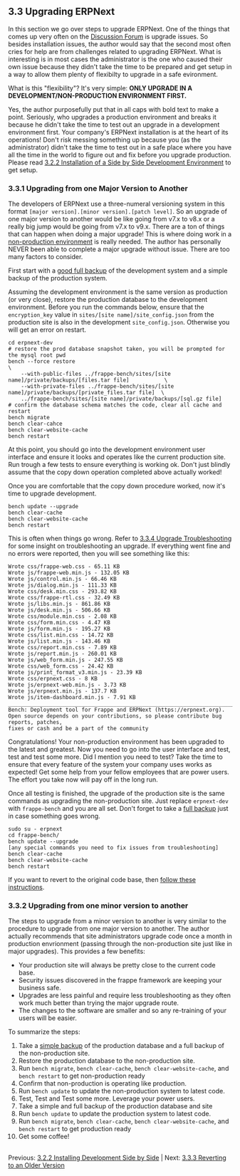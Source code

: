 ## 3.3 Upgrading ERPNext

In this section we go over steps to upgrade ERPNext. One of the things that comes up very often on the [Discussion Forum](https://discuss.erpnext.com/ "ERPNext Discussion Forum") is upgrade issues. So besides installation issues, the author would say that the second most often cries for help are from challenges related to upgrading ERPNext. What is interesting is in most cases the administrator is the one who caused their own issue because they didn't take the time to be prepared and get setup in a way to allow them plenty of flexibilty to upgrade in a safe evironment.

What is this "flexibility"?  It's very simple: **ONLY UPGRADE IN A DEVELOPMENT/NON-PRODUCTION ENVIRONMENT FIRST.**

Yes, the author purposefully put that in all caps with bold text to make a point. Seriously, who upgrades a production environment and breaks it because he didn't take the time to test out an upgrade in a development environment first. Your company's ERPNext installation is at the heart of its operations! Don't risk messing something up because you (as the administrator) didn't take the time to test out in a safe place where you have all the time in the world to figure out and fix before you upgrade production. Please read [3.2.2 Installation of a Side by Side Development Environment](install-dev.md "Installation of a Side by Side Development Environment") to get setup.

### 3.3.1 Upgrading from one Major Version to Another

The developers of ERPNext use a three-numeral versioning system in this format `[major version].[minor version].[patch level]`. So an upgrade of one major version to another would be like going from v7.x to v8.x or a really big jump would be going from v7.x to v9.x.  There are a ton of things that can happen when doing a major upgrade! This is where doing work in a [non-production environment](install-dev.md "Installation of a Side by Side Development Environment") is really needed. The author has personally NEVER been able to complete a major upgrade without issue. There are too many factors to consider.

First start with a [good full backup](backup.md "Backing up ERPNext") of the development system and a simple backup of the production system.
    
Assuming the development environment is the same version as production (or very close), restore the production database to the development environment. Before you run the commands below, ensure that the `encryption_key` value in  `sites/[site name]/site_config.json` from the production site is also in the development `site_config.json`. Otherwise you will get an error on restart.

    cd erpnext-dev
    # restore the prod database snapshot taken, you will be prompted for the mysql root pwd
    bench --force restore                                                                                \
        --with-public-files ../frappe-bench/sites/[site name]/private/backups/[files.tar file]           \     
        --with-private-files ../frappe-bench/sites/[site name]/private/backups/[private_files.tar file]  \
        ../frappe-bench/sites/[site name]/private/backups/[sql.gz file]
    # confirm the database schema matches the code, clear all cache and restart
    bench migrate
    bench clear-cahce
    bench clear-website-cache
    bench restart

At this point, you should go into the development environment user interface and ensure it looks and operates like the current production site. Run trough a few tests to ensure everything is working ok. Don't just blindly assume that the copy down operation completed above actually worked!

Once you are comfortable that the copy down procedure worked, now it's time to upgrade development.

    bench update --upgrade
    bench clear-cache
    bench clear-website-cache
    bench restart

This is often when things go wrong. Refer to [3.3.4 Upgrade Troubleshooting](upgrade-trouble.md "Upgrade Troubleshooting") for some insight on troubleshooting an upgrade. If everything went fine and no errors were reported, then you will see something like this:

    Wrote css/frappe-web.css - 65.11 KB
    Wrote js/frappe-web.min.js - 132.05 KB
    Wrote js/control.min.js - 66.46 KB
    Wrote js/dialog.min.js - 111.33 KB
    Wrote css/desk.min.css - 293.82 KB
    Wrote css/frappe-rtl.css - 32.49 KB
    Wrote js/libs.min.js - 861.86 KB
    Wrote js/desk.min.js - 506.66 KB
    Wrote css/module.min.css - 2.08 KB
    Wrote css/form.min.css - 4.47 KB
    Wrote js/form.min.js - 195.27 KB
    Wrote css/list.min.css - 14.72 KB
    Wrote js/list.min.js - 143.46 KB
    Wrote css/report.min.css - 7.89 KB
    Wrote js/report.min.js - 260.01 KB
    Wrote js/web_form.min.js - 247.55 KB
    Wrote css/web_form.css - 24.42 KB
    Wrote js/print_format_v3.min.js - 23.39 KB
    Wrote css/erpnext.css - 8 KB
    Wrote js/erpnext-web.min.js - 3.73 KB
    Wrote js/erpnext.min.js - 137.7 KB
    Wrote js/item-dashboard.min.js - 7.91 KB
    ________________________________________________________________________________
    Bench: Deployment tool for Frappe and ERPNext (https://erpnext.org).
    Open source depends on your contributions, so please contribute bug reports, patches,
    fixes or cash and be a part of the community

Congratulations! Your non-production environment has been upgraded to the latest and greatest. Now you need to go into the user interface and test, test and test some more. Did I mention you need to test? Take the time to ensure that every feature of the system your company uses works as expected! Get some help from your fellow employees that are power users. The effort you take now will pay off in the long run.

Once all testing is finished, the upgrade of the production site is the same commands as upgrading the non-production site. Just replace `erpnext-dev` with `frappe-bench` and you are all set. Don't forget to take a [full backup](backup.md "Backing Up ERPNext") just in case something goes wrong.

    sudo su - erpnext
    cd frappe-bench/
    bench update --upgrade
    [any special commands you need to fix issues from troubleshooting]
    bench clear-cache
    bench clear-website-cache
    bench restart

If you want to revert to the original code base, then [follow these instructions](revert.md "Reverting to an Older Version").

### 3.3.2 Upgrading from one minor version to another

The steps to upgrade from a minor version to another is very similar to the procedure to upgrade from one major version to another. The author actually recommends that site administrators upgrade code once a month in production envrionment (passing through the non-production site just like in major upgrades). This provides a few benefits:

* Your production site will always be pretty close to the current code base.
* Security issues discovered in the frappe framework are keeping your business safe.
* Upgrades are less painful and require less troubleshooting as they often work much better than trying the major upgrade route.
* The changes to the software are smaller and so any re-training of your users will be easier.

To summarize the steps:

1. Take a [simple backup](backup.md) of the production database and a full backup of the non-production site.
1. Restore the production database to the non-production site.
1. Run `bench migrate`, `bench clear-cache`, `bench clear-website-cache`, and `bench restart` to get non-production ready
1. Confirm that non-production is operating like production.
1. Run `bench update` to update the non-production system to latest code.
1. Test, Test and Test some more. Leverage your power users.
1. Take a simple and full backup of the production database and site
1. Run `bench update` to update the production system to latest code.
1. Run `bench migrate`, `bench clear-cache`, `bench clear-website-cache`, and `bench restart` to get production ready
1. Get some coffee!<br /><br />

Previous: [3.2.2 Installing Development Side by Side](install-dev.md "nstallation of a Side by Side Development Environment") | Next: [3.3.3 Reverting to an Older Version](revert.md "Reverting to an Older Version")
